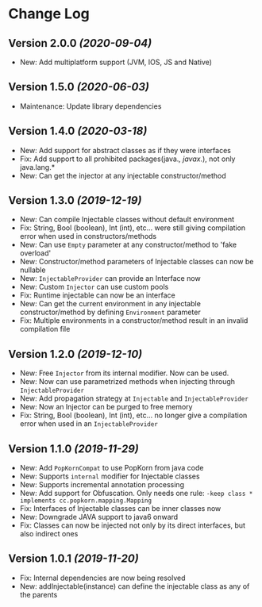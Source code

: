 Change Log
==========

Version 2.0.0 *(2020-09-04)*
-----------------------------
* New: Add multiplatform support (JVM, IOS, JS and Native)

Version 1.5.0 *(2020-06-03)*
-----------------------------
* Maintenance: Update library dependencies

Version 1.4.0 *(2020-03-18)*
-----------------------------
* New: Add support for abstract classes as if they were interfaces
* Fix: Add support to all prohibited packages(java.*, javax.*), not only java.lang.*
* New: Can get the injector at any injectable constructor/method 

Version 1.3.0 *(2019-12-19)*
-----------------------------
* New: Can compile Injectable classes without default environment
* Fix: String, Bool (boolean), Int (int), etc... were still giving compilation error when used in constructors/methods
* New: Can use `Empty` parameter at any constructor/method to 'fake overload'
* New: Constructor/method parameters of Injectable classes can now be nullable
* New: `InjectableProvider` can provide an Interface now
* New: Custom `Injector` can use custom pools
* Fix: Runtime injectable can now be an interface
* New: Can get the current environment in any injectable constructor/method by defining `Environment` parameter
* Fix: Multiple environments in a constructor/method result in an invalid compilation file 

Version 1.2.0 *(2019-12-10)*
-----------------------------
* New: Free `Injector` from its internal modifier. Now can be used.
* New: Now can use parametrized methods when injecting through `InjectableProvider`  
* New: Add propagation strategy at `Injectable` and `InjectableProvider`
* New: Now an Injector can be purged to free memory
* Fix: String, Bool (boolean), Int (int), etc... no longer give a compilation error when used in an `InjectableProvider` 

Version 1.1.0 *(2019-11-29)*
-----------------------------
* New: Add `PopKornCompat` to use PopKorn from java code
* New: Supports `internal` modifier for Injectable classes
* New: Supports incremental annotation processing
* New: Add support for Obfuscation. Only needs one rule: `-keep class * implements cc.popkorn.mapping.Mapping`
* Fix: Interfaces of Injectable classes can be inner classes now
* New: Downgrade JAVA support to java6 onward
* Fix: Classes can now be injected not only by its direct interfaces, but also indirect ones

Version 1.0.1 *(2019-11-20)*
-----------------------------
* Fix: Internal dependencies are now being resolved
* New: addInjectable(instance) can define the injectable class as any of the parents
    